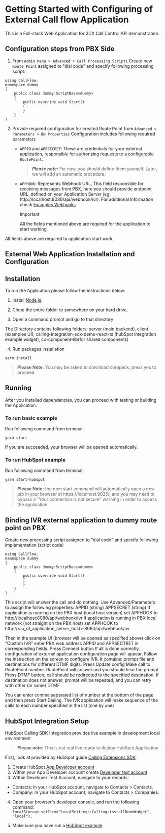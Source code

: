 # Getting Started with Configuring of External Call flow Application

This is a Full-stack Web Application for 3CX Call Control API demonstration.

## Configuration steps from PBX Side

1. From `Admin Menu > Advanced > Call Processing Scripts` Create new `Route Point` assigned to "dial code" and specify following processing script:

```
using CallFlow;
namespace dummy
{
    public class dummy:ScriptBase<dummy>
    {
        public override void Start()
        {
        }
    }
}
```

2.  Provide required configuration for created Route Point from `Advanced > Parameters > DN Properties`
    Configuration includes following required parameters

    - `APPID` and `APPSECRET`: These are credentials for your external application, responsible for authorizing requests to a configurable `RoutePoint`.
      > **_Please note:_** For now, you should define them yourself. Later, we will add an automatic procedure.
    - `APPHOOK`: Represents Webhook URL. This field responsible for receiving messages from PBX, here you should provide endpoint URL,
      defined on your Application Server (eg. http://localhost:8080/api/webhook/ivr). For additional Information check [Examples Webhooks](#webhooks)

      > [!IMPORTANT]  
      > All the fields mentioned above are required for the application to start working.

All fields above are required to application start work

## External Web Application Installation and Configuration

## Installation

To run the Application please follow the instructions below:

1. Install [Node.js](https://nodejs.org/en).

2. Clone the entire folder to somewhere on your hard drive.

3. Open a command prompt and go to that directory

The Directory contains following folders: server (main backend), client (examples UI), calling-integration-sdk-demo-react-ts (hubSpot integration example widget), cc-component-lib(for
shared components)

4. Run packages installation

```
yarn install
```

> **Please Note:** You may be asked to download corepack, press yes to proceed

## Running

After you installed dependencies, you can proceed with testing or building the Application.

### To run basic example

Run following command from terminal:

```
yarn start
```

If you are succeeded, your browser will be opened automatically.

### To run HubSpot example

Run following command from terminal:

```
yarn start-hubspot
```

> **Please Note:** the npm start command will automatically open a new tab in your browser at https://localhost:9025/, and you may need to bypass a "Your connection is not secure" warning in order to access the application.

## Binding IVR external application to dummy route point on PBX

Create new processing script assigned to "dial code" and specify following implementation (script code)

```
using CallFlow;
namespace dummy
{
    public class dummy:ScriptBase<dummy>
    {
        public override void Start()
        {
        }
    }
}
```

This script will answer the call and do nothing.
Use Advanced/Parameters to assign the following properties:
APPID (string)
APPSECRET (string)
If application is running on the PBX host (local host version)
set APPHOOK to http://localhost:8080/api/webhook/ivr
if application is running in PBX local network (not straight on the PBX host)
set APPHOOK to http://<ip_of_application_server_host>:8080/api/webhook/ivr

Then in the example UI (browser will be opened as specified above) click on "Custom IVR"
enter PBX web address APPID and APPSECTRET in corresponding fields.
Press Connect button
If all is done correctly, configuration of external application configuration page will appear.
Follow the instruction on the screen to configure IVR.
It contains:
prompt file and destinations for different DTMF digits.
Press Update config
Make call to RoutePoint number.
RoutePoint will answer and you should hear the prompt.
Press DTMF button, call should be redirected to the specified destination.
If destination does not answer, prompt will be repeated, and you can retry with other (or same) DTMF

You can enter comma separated list of number at the bottom of the page and then press Start Dialing.
The IVR application will make sequence of the calls to each number specified in the list (one by one)

## HubSpot Integration Setup

HubSpot Calling SDK Integration provides live example in development local environment

> **Please note**: This is not real live ready to deploy HubSpot Application

First, look at provided by HubSpot guide [Calling Extensions SDK](https://developers.hubspot.com/docs/api/crm/extensions/calling-sdk).

1. Create HubSpot [App Developer account](https://app.hubspot.com/signup/developers)
2. Within your App Developer account create [Developer test account](https://developers.hubspot.com/docs/api/account-types#developer-test-accounts)
3. Within Developer Test Account, navigate to your records:

<ul>
    <li> Contacts: In your HubSpot account, navigate to Contacts > Contacts.</li>
    <li> Company: In your HubSpot account, navigate to Contacts > Companies.</li>
</ul>

4. Open your browser's developer console, and run the following command:
   `localStorage.setItem("LocalSettings:Calling:installDemoWidget", "local");`

5. Make sure you have run a [HubSpot example](#running)
